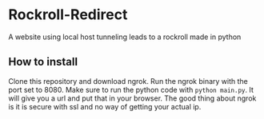 # Rockroll-Redirect
A website using local host tunneling leads to a rockroll made in python

## How to install
Clone this repository and download ngrok. Run the ngrok binary with the port set to 8080. Make sure to run the python code with ```python main.py```. It will give you a url and put that in your browser. The good thing about ngrok is it is secure with ssl and no way of getting your actual ip.